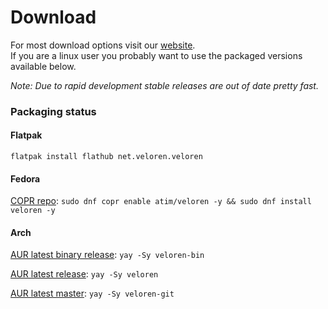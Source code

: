 # Download

For most download options visit our [website][1].<br/>
If you are a linux user you probably want to use the packaged versions available below.

_Note: Due to rapid development stable releases are out of date pretty fast._

### Packaging status

#### Flatpak

`flatpak install flathub net.veloren.veloren`

#### Fedora

[COPR repo][2]: `sudo dnf copr enable atim/veloren -y && sudo dnf install veloren -y`

#### Arch

[AUR latest binary release][3]: `yay -Sy veloren-bin`

[AUR latest release][4]: `yay -Sy veloren`

[AUR latest master][5]: `yay -Sy veloren-git`

[1]: https://www.veloren.net/download
[2]: https://copr.fedorainfracloud.org/coprs/atim/veloren/
[3]: https://aur.archlinux.org/packages/veloren-bin/
[4]: https://aur.archlinux.org/packages/veloren/
[5]: https://aur.archlinux.org/packages/veloren-git
